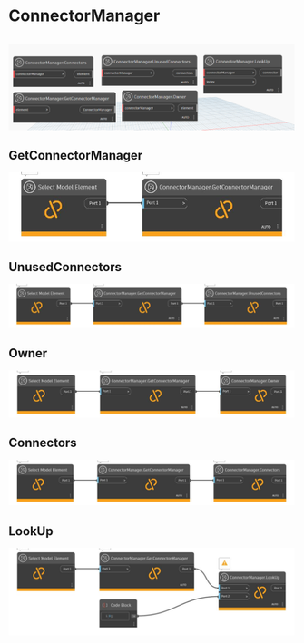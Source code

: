 # ConnectorManager

```{tableofcontents}
```

![](dyn/pic/ConnectorManager.png)

## GetConnectorManager

![](dyn/pic/ConnectorManager.GetConnectorManager.jpg)

## UnusedConnectors

![](dyn/pic/ConnectorManager.UnusedConnectors.jpg)
## Owner

![](dyn/pic/ConnectorManager.Owner.jpg)
## Connectors

![](dyn/pic/ConnectorManager.Connectors.jpg)

## LookUp

![](dyn/pic/ConnectorManager.LookUp.jpg)